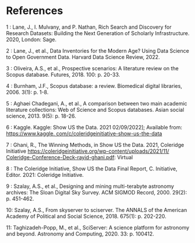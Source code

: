 # References

1 : Lane, J., I. Mulvany, and P. Nathan, Rich Search and Discovery for Research Datasets: Building the Next Generation of Scholarly Infrastructure. 2020, London: Sage.&#x20;

2 : Lane, J., et al., Data Inventories for the Modern Age? Using Data Science to Open Government Data. Harvard Data Science Review, 2022.&#x20;

3 : Oliveira, A.S., et al., Prospective scenarios: A literature review on the Scopus database. Futures, 2018. 100: p. 20-33.&#x20;

4 : Burnham, J.F., Scopus database: a review. Biomedical digital libraries, 2006. 3(1): p. 1-8.&#x20;

5 : Aghaei Chadegani, A., et al., A comparison between two main academic literature collections: Web of Science and Scopus databases. Asian social science, 2013. 9(5): p. 18-26.&#x20;

6 : Kaggle. Kaggle: Show US the Data. 2021 02/09/2022]; Available from: [https://www.kaggle. com/c/coleridgeinitiative-show-us-the-data ](https://www.kaggle.com/c/coleridgeinitiative-show-us-the-data)

7 : Ghani, R., The Winning Methods, in Show US the Data. 2021, Coleridge Initiative [https://coleridgeinitiative.org/wp-content/uploads/2021/11/ Coleridge-Conference-Deck-rayid-ghani.pdf](https://coleridgeinitiative.org/wp-content/uploads/2021/11/Coleridge-Conference-Deck-rayid-ghani.pdf): Virtual&#x20;

8 : The Coleridge Initiative, Show US the Data Final Report, C. Initiative, Editor. 2021: Coleridge Initiative.&#x20;

9 : Szalay, A.S., et al., Designing and mining multi-terabyte astronomy archives: The Sloan Digital Sky Survey. ACM SIGMOD Record, 2000. 29(2): p. 451-462.&#x20;

10: Szalay, A.S., From skyserver to sciserver. The ANNALS of the American Academy of Political and Social Science, 2018. 675(1): p. 202-220.&#x20;

11: Taghizadeh-Popp, M., et al., SciServer: A science platform for astronomy and beyond. Astronomy and Computing, 2020. 33: p. 100412.
